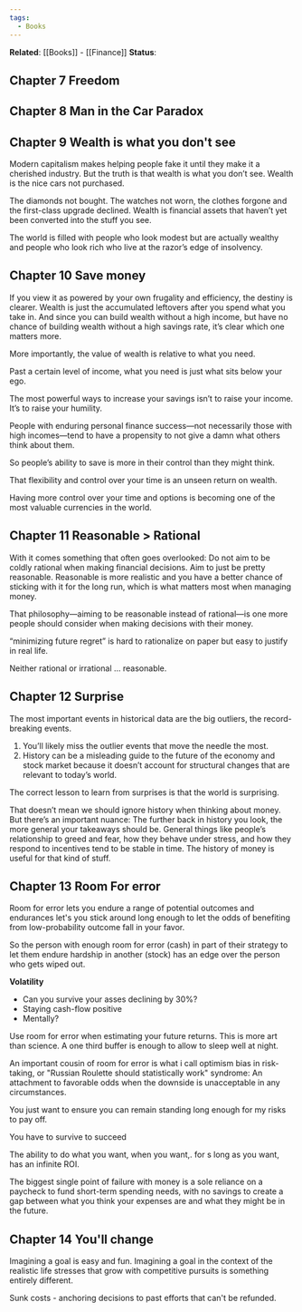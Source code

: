 ```yaml
---
tags:
  - Books
---
```

**Related**: [[Books]] - [[Finance]]
**Status**: 


## Chapter 7 Freedom

## Chapter 8 Man in the Car Paradox

## Chapter 9 Wealth is what you don't see

Modern capitalism makes helping people fake it until they make it a cherished industry. But the truth is that wealth is what you don’t see. Wealth is the nice cars not purchased. 

The diamonds not bought. The watches not worn, the clothes forgone and the first-class upgrade declined. Wealth is financial assets that haven’t yet been converted into the stuff you see. 

The world is filled with people who look modest but are actually wealthy and people who look rich who live at the razor’s edge of insolvency.
## Chapter 10 Save money

If you view it as powered by your own frugality and efficiency, the destiny is clearer. Wealth is just the accumulated leftovers after you spend what you take in. And since you can build wealth without a high income, but have no chance of building wealth without a high savings rate, it’s clear which one matters more.

More importantly, the value of wealth is relative to what you need.

Past a certain level of income, what you need is just what sits below your ego.

The most powerful ways to increase your savings isn’t to raise your income. It’s to raise your humility.

People with enduring personal finance success—not necessarily those with high incomes—tend to have a propensity to not give a damn what others think about them. 

So people’s ability to save is more in their control than they might think.

That flexibility and control over your time is an unseen return on wealth.

Having more control over your time and options is becoming one of the most valuable currencies in the world.

## Chapter 11 Reasonable > Rational

With it comes something that often goes overlooked: Do not aim to be coldly rational when making financial decisions. Aim to just be pretty reasonable. Reasonable is more realistic and you have a better chance of sticking with it for the long run, which is what matters most when managing money.

That philosophy—aiming to be reasonable instead of rational—is one more people should consider when making decisions with their money.

“minimizing future regret” is hard to rationalize on paper but easy to justify in real life.

Neither rational or irrational ... reasonable.
## Chapter 12 Surprise

The most important events in historical data are the big outliers, the record-breaking events.

1. You’ll likely miss the outlier events that move the needle the most.
2. History can be a misleading guide to the future of the economy and stock market because it doesn’t account for structural changes that are relevant to today’s world.

The correct lesson to learn from surprises is that the world is surprising.

That doesn’t mean we should ignore history when thinking about money. But there’s an important nuance: The further back in history you look, the more general your takeaways should be. General things like people’s relationship to greed and fear, how they behave under stress, and how they respond to incentives tend to be stable in time. The history of money is useful for that kind of stuff.
## Chapter 13 Room For error

Room for error lets you endure a range of potential outcomes and endurances let's you stick around long enough to let the odds of benefiting from low-probability outcome fall in your favor.

So the person with enough room for error (cash) in part of their strategy to let them endure hardship in another (stock) has an edge over the person who gets wiped out.

 **Volatility**
- Can you survive your asses declining by 30%?
- Staying cash-flow positive
- Mentally?

Use room for error when estimating your future returns. This is more art than science.
A one third buffer is enough to allow to sleep well at night.

An important cousin of room for error is what i call optimism bias in risk-taking, or "Russian Roulette should statistically work" syndrome: An attachment to favorable odds when the downside is unacceptable in any circumstances.

You just want to ensure you can remain standing long enough for my risks to pay off.

You have to survive to succeed 

The ability to do what you want, when you want,. for s long as you want, has an infinite ROI.

The biggest single point of failure with money is a sole reliance on a paycheck to fund short-term spending needs, with no savings to create a gap between what you think your expenses are and what they might be in the future.
## Chapter 14 You'll change

Imagining a goal is easy and fun. Imagining a goal in the context of the realistic life stresses that grow with competitive pursuits is something entirely different.

Sunk costs - anchoring decisions to past efforts that can't be refunded.